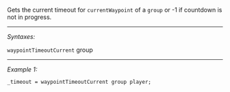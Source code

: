 Gets the current timeout for `currentWaypoint` of a `group` or -1 if countdown is not in progress.


---
*Syntaxes:*

`waypointTimeoutCurrent` group

---
*Example 1:*

```sqf
_timeout = waypointTimeoutCurrent group player;
```